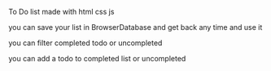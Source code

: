 To Do list made with html css js 

you can save your list in BrowserDatabase and get back any time and use it 

you can filter completed todo or uncompleted

you can add a todo to completed list or uncompleted 
